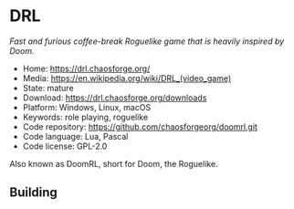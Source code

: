 # DRL

_Fast and furious coffee-break Roguelike game that is heavily inspired by Doom._

- Home: https://drl.chaosforge.org/
- Media: <https://en.wikipedia.org/wiki/DRL_(video_game)>
- State: mature
- Download: https://drl.chaosforge.org/downloads
- Platform: Windows, Linux, macOS
- Keywords: role playing, roguelike
- Code repository: https://github.com/chaosforgeorg/doomrl.git
- Code language: Lua, Pascal
- Code license: GPL-2.0

Also known as DoomRL, short for Doom, the Roguelike.

## Building
